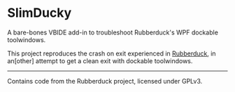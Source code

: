 # SlimDucky
A bare-bones VBIDE add-in to troubleshoot Rubberduck's WPF dockable toolwindows.

This project reproduces the crash on exit experienced in [Rubberduck](https://github.com/rubberduck-vba/Rubberduck), in an[other] attempt to get a clean exit with dockable toolwindows.

---

Contains code from the Rubberduck project, licensed under GPLv3.
